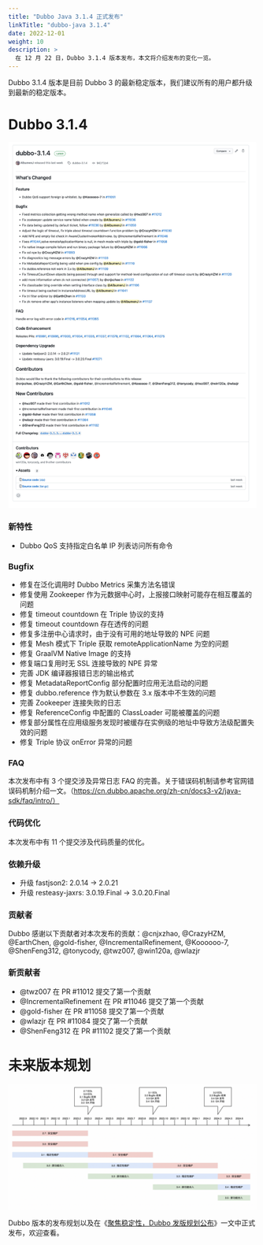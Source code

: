```yaml
---
title: "Dubbo Java 3.1.4 正式发布"
linkTitle: "dubbo-java 3.1.4"
date: 2022-12-01
weight: 10
description: >
  在 12 月 22 日，Dubbo 3.1.4 版本发布，本文将介绍发布的变化一览。
---
```


Dubbo 3.1.4 版本是目前 Dubbo 3 的最新稳定版本，我们建议所有的用户都升级到最新的稳定版本。

# Dubbo 3.1.4

![image.png](/imgs/blog/release/3-1-4.png)

### 新特性

- Dubbo QoS 支持指定白名单 IP 列表访问所有命令

### Bugfix

- 修复在泛化调用时 Dubbo Metrics 采集方法名错误
- 修复使用 Zookeeper 作为元数据中心时，上报接口映射可能存在相互覆盖的问题
- 修复 timeout countdown 在 Triple 协议的支持
- 修复 timeout countdown 存在透传的问题
- 修复多注册中心请求时，由于没有可用的地址导致的 NPE 问题
- 修复 Mesh 模式下 Triple 获取 remoteApplicationName 为空的问题
- 修复 GraalVM Native Image 的支持
- 修复端口复用时无 SSL 连接导致的 NPE 异常
- 完善 JDK 编译器报错日志的输出格式
- 修复 MetadataReportConfig 部分配置时应用无法启动的问题
- 修复 dubbo.reference 作为默认参数在 3.x 版本中不生效的问题
- 完善 Zookeeper 连接失败的日志
- 修复 ReferenceConfig 中配置的 ClassLoader 可能被覆盖的问题
- 修复部分属性在应用级服务发现时被缓存在实例级的地址中导致方法级配置失效的问题
- 修复 Triple 协议 onError 异常的问题

### FAQ

本次发布中有 3 个提交涉及异常日志 FAQ 的完善。关于错误码机制请参考官网错误码机制介绍一文。（https://cn.dubbo.apache.org/zh-cn/docs3-v2/java-sdk/faq/intro/）

### 代码优化

本次发布中有 11 个提交涉及代码质量的优化。

### 依赖升级

- 升级 fastjson2: 2.0.14 -> 2.0.21
- 升级 resteasy-jaxrs: 3.0.19.Final -> 3.0.20.Final

### 贡献者

Dubbo 感谢以下贡献者对本次发布的贡献：@cnjxzhao, @CrazyHZM, @EarthChen, @gold-fisher, @IncrementalRefinement, @Koooooo-7, @ShenFeng312, @tonycody, @twz007, @win120a, @wlazjr

### 新贡献者

- @twz007  在 PR #11012 提交了第一个贡献
- @IncrementalRefinement 在 PR #11046 提交了第一个贡献
- @gold-fisher  在 PR #11058 提交了第一个贡献
- @wlazjr  在 PR #11084 提交了第一个贡献
- @ShenFeng312  在 PR #11102 提交了第一个贡献

# 未来版本规划

![image.png](/imgs/blog/release/release-roadmap.png)

Dubbo 版本的发布规划以及在《[聚焦稳定性，Dubbo 发版规划公布](https://mp.weixin.qq.com/s?__biz=MzIwODYwNTA4MA==&mid=2247484424&idx=1&sn=2f5ff4846f7dafad325f78fd8cf4d1fc&chksm=9701deffa07657e9a46eb97bb859770b4856599566b992724013a848a730f394702938e72404&token=1547029975&lang=zh_CN#rd)》一文中正式发布，欢迎查看。
